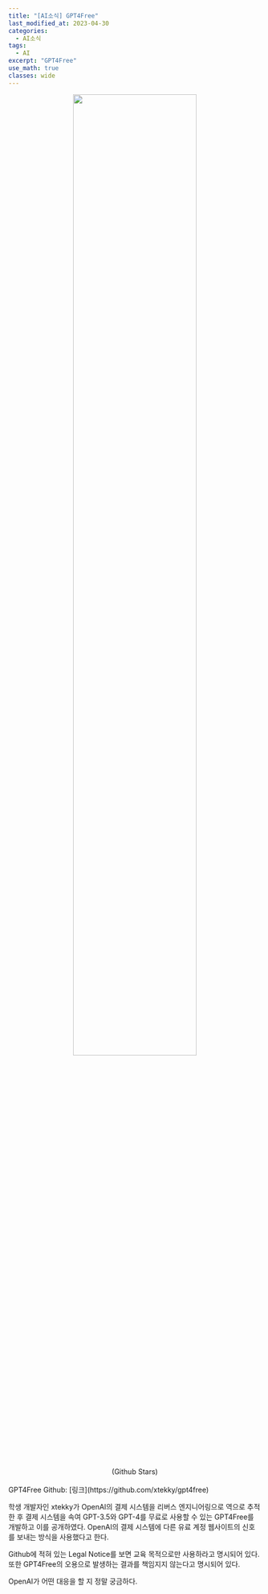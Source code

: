 ```yaml
---
title: "[AI소식] GPT4Free"
last_modified_at: 2023-04-30
categories:
  - AI소식
tags:
  - AI
excerpt: "GPT4Free"
use_math: true
classes: wide
---
```


<center>
  <img src='{{"/assets/img/gpt4free/gpt4free-stars.svg" | relative_url}}' width="70%"><br>
  (Github Stars)
</center>
<br>
GPT4Free Github: [링크](https://github.com/xtekky/gpt4free)

학생 개발자인 xtekky가 OpenAI의 결제 시스템을 리버스 엔지니어링으로 역으로 추적한 후 결제 시스템을 속여 GPT-3.5와 GPT-4를 무료로 사용할 수 있는 GPT4Free를 개발하고 이를 공개하였다. OpenAI의 결제 시스템에 다른 유료 계정 웹사이트의 신호를 보내는 방식을 사용했다고 한다. 

Github에 적혀 있는 Legal Notice를 보면 교육 목적으로만 사용하라고 명시되어 있다. 또한 GPT4Free의 오용으로 발생하는 결과를 책임지지 않는다고 명시되어 있다. 

OpenAI가 어떤 대응을 할 지 정말 궁금하다. 
